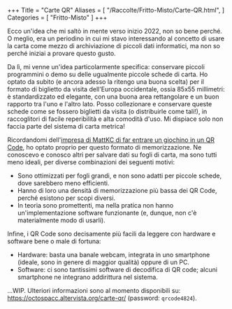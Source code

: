 +++
Title = "Carte QR"
Aliases = [
  "/Raccolte/Fritto-Misto/Carte-QR.html",
]
Categories = [ "Fritto-Misto" ]
+++

Ecco un'idea che mi saltò in mente verso inizio 2022, non so bene perché. O meglio, era un periodino in cui mi stavo interessando al concetto di usare la carta come mezzo di archiviazione di piccoli dati informatici, ma non so perché iniziai a provare questo gusto.

Da lì, mi venne un'idea particolarmente specifica: conservare piccoli programmini o demo su delle ugualmente piccole schede di carta. Ho optato da subito (e ancora adesso la ritengo una buona scelta) per il formato di biglietto da visita dell'Europa occidentale, ossia 85x55 millimetri: è standardizzato ed elegante, con una buona area rettangolare e un buon rapporto tra l'uno e l'altro lato. Posso collezionare e conservare queste schede come se fossero biglietti da visita (o distribuirle come tali!), in raccoglitori di facile reperibilità e alta comodità d'uso. Mi dispiace solo non faccia parte del sistema di carta metrica!

Ricordandomi dell'[impresa di MattKC di far entrare un giochino in un QR Code](https://youtu.be/ExwqNreocpg), ho optato proprio per questo formato di memorizzazione. Ne conoscevo e conosco altri per salvare dati su fogli di carta, ma sono tutti meno ideali, per diverse combinazioni dei seguenti motivi:

* Sono ottimizzati per fogli grandi, e non sono adatti per piccole schede, dove sarebbero meno efficienti.
* Hanno di loro una densità di memorizzazione più bassa dei QR Code, perché esistono per scopi diversi.
* In teoria sono promettenti, ma nella pratica non hanno un'implementazione software funzionante (e, dunque, non c'è materialmente modo di usarli).

Infine, i QR Code sono decisamente più facili da leggere con hardware e software bene o male di fortuna:

* Hardware: basta una banale webcam, integrata in uno smartphone (ideale, sono in genere di maggior qualità) oppure di un PC.
* Software: ci sono tantissimi software di decodifica di QR code; alcuni smartphone ne integrano addirittura nel sistema.

...WIP. Ulteriori informazioni sono al momento disponibili su: <https://octospacc.altervista.org/carte-qr/> (password: `qrcode4824`).
